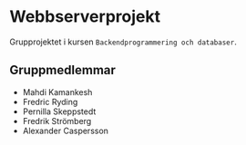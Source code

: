 # Webbserverprojekt

Grupprojektet i kursen `Backendprogrammering och databaser`.

## Gruppmedlemmar

- Mahdi Kamankesh
- Fredric Ryding
- Pernilla Skeppstedt
- Fredrik Strömberg
- Alexander Caspersson
